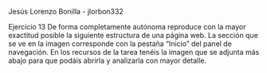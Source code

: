 Jesús Lorenzo Bonilla - jlorbon332

Ejercicio 13
De forma completamente autónoma reproduce con la mayor exactitud posible la siguiente estructura de una página web.
La sección que se ve en la imagen corresponde con la pestaña “Inicio” del panel de navegación. En los recursos de la tarea tenéis la imagen que se adjunta más abajo para que podáis abrirla y analizarla con mayor detalle.


